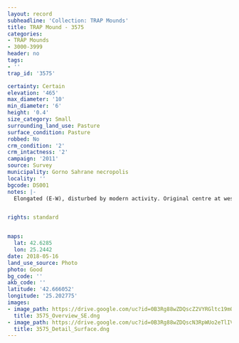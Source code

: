 ```yaml
---
layout: record
subheadline: 'Collection: TRAP Mounds'
title: TRAP Mound - 3575
categories:
- TRAP Mounds
- 3000-3999
header: no
tags:
- ''
trap_id: '3575'

certainty: Certain
elevation: '465'
max_diameter: '10'
min_diameter: '6'
height: '0.4'
size_category: Small
surrounding_land_use: Pasture
surface_condition: Pasture
robbed: No
crm_condition: '2'
crm_intactness: '2'
campaign: '2011'
source: Survey
municipality: Gorno Sahrane necropolis
locality: ''
bgcode: DS001
notes: |-
  Elongated (E-W), disturbed by modern activity. Original centre at west end, concentration of stones, severaly worn, unevem.


rights: standard


maps:
  lat: 42.6285
  lon: 25.2442
date: 2018-05-16
land_use_source: Photo
photo: Good
bg_code: ''
akb_code: ''
latitude: '42.666052'
longitude: '25.202775'
images:
- image_path: https://drive.google.com/uc?id=0B3Rg88wZDQscZ2VYRGltc19mQlU
  title: 3575_Overview_SE.dng
- image_path: https://drive.google.com/uc?id=0B3Rg88wZDQscN3RpWUo2eTlIVzA
  title: 3575_Detail_Surface.dng
---
```

